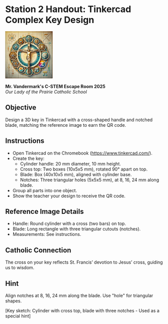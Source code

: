 # Station 2 Handout: Tinkercad Complex Key Design

<img src="https://raw.githubusercontent.com/bonJoeV/C-STEM-Curriculum/refs/heads/main/logo.jpg" width="150" height="150" alt="Our Lady of the Prairie Catholic School Logo">

**Mr. Vandermark's C-STEM Escape Room 2025**  
*Our Lady of the Prairie Catholic School*

## Objective
Design a 3D key in Tinkercad with a cross-shaped handle and notched blade, matching the reference image to earn the QR code.

## Instructions
- Open Tinkercad on the Chromebook (https://www.tinkercad.com/).
- Create the key:
  - Cylinder handle: 20 mm diameter, 10 mm height.
  - Cross top: Two boxes (10x5x5 mm), rotated 90° apart on top.
  - Blade: Box (40x10x5 mm), aligned with cylinder base.
  - Notches: Three triangular holes (5x5x5 mm), at 8, 16, 24 mm along blade.
- Group all parts into one object.
- Show the teacher your design to receive the QR code.

## Reference Image Details
- Handle: Round cylinder with a cross (two bars) on top.
- Blade: Long rectangle with three triangular cutouts (notches).
- Measurements: See instructions.

## Catholic Connection
The cross on your key reflects St. Francis’ devotion to Jesus’ cross, guiding us to wisdom.

## Hint
Align notches at 8, 16, 24 mm along the blade. Use "hole" for triangular shapes.

[Key sketch: Cylinder with cross top, blade with three notches - Used as a special hint]